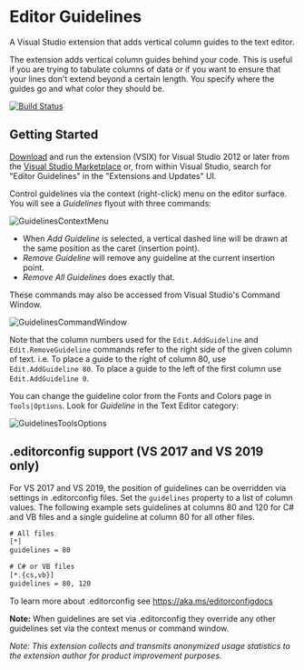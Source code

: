 # Editor Guidelines
A Visual Studio extension that adds vertical column guides to the text editor.

The extension adds vertical column guides behind your code. This is useful if you are trying to tabulate columns of data or if you want to ensure that your lines don't extend beyond a certain length. You specify where the guides go and what color they should be.

[![Build Status](https://dev.azure.com/pharring/EditorGuidelines/_apis/build/status/pharring.EditorGuidelines?branchName=master)](https://dev.azure.com/pharring/EditorGuidelines/_build/latest?definitionId=1&branchName=master)

## Getting Started
[Download](https://marketplace.visualstudio.com/items?itemName=PaulHarrington.EditorGuidelines) and run the extension (VSIX) for Visual Studio 2012 or later from the [Visual Studio Marketplace](https://marketplace.visualstudio.com/items?itemName=PaulHarrington.EditorGuidelines) or, from within Visual Studio, search for "Editor Guidelines" in the "Extensions and Updates" UI.

Control guidelines via the context (right-click) menu on the editor surface. You will see a *Guidelines* flyout with three commands:

![GuidelinesContextMenu](images/ContextMenu.png)

* When *Add Guideline* is selected, a vertical dashed line will be drawn at the same position as the caret (insertion point).
* *Remove Guideline* will remove any guideline at the current insertion point.
* *Remove All Guidelines* does exactly that.

These commands may also be accessed from Visual Studio's Command Window.

![GuidelinesCommandWindow](images/CommandWindow.png)

Note that the column numbers used for the `Edit.AddGuideline` and `Edit.RemoveGuideline` commands refer to the right side of the given column of text.
i.e. To place a guide to the right of column 80, use `Edit.AddGuideline 80`. To place a guide to the left of the first column use `Edit.AddGuideline 0`.

You can change the guideline color from the Fonts and Colors page in `Tools|Options`. Look for *Guideline* in the Text Editor category:

![GuidelinesToolsOptions](images/FontsAndColors.png)

## .editorconfig support (VS 2017 and VS 2019 only)
For VS 2017 and VS 2019, the position of guidelines can be overridden via settings in .editorconfig files.
Set the `guidelines` property to a list of column values. The following example sets guidelines at columns 80 and 120 for C# and VB files and a single guideline at column 80 for all other files.

```.txt
# All files
[*]
guidelines = 80

# C# or VB files
[*.{cs,vb}]
guidelines = 80, 120
```

To learn more about .editorconfig see https://aka.ms/editorconfigdocs

**Note:** When guidelines are set via .editorconfig they override any other guidelines set via the context menus or command window.

_Note: This extension collects and transmits anonymized usage statistics to the extension author for product improvement purposes._
